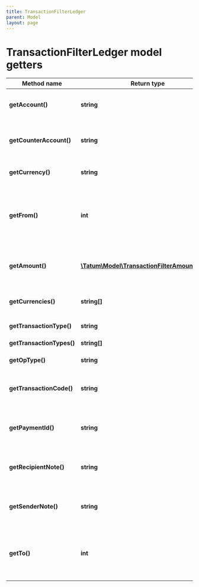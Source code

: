 ```yaml
---
title: TransactionFilterLedger
parent: Model
layout: page
---
```


# TransactionFilterLedger model getters

Method name | Return type | Description | Notes
------------ | ------------- | ------------- | -------------
**getAccount()** | **string** | Source account - source of transaction(s). | [optional]
**getCounterAccount()** | **string** | Counter account - transaction(s) destination account. | [optional]
**getCurrency()** | **string** | Currency of the transactions. | [optional]
**getFrom()** | **int** | Starting date to search for transactions from in UTC millis. If not present, search all history. | [optional]
**getAmount()** | [**\Tatum\Model\TransactionFilterAmountInner[]**](../TransactionFilterAmountInner) | Amount of the transaction. AND is used between filter options. | [optional]
**getCurrencies()** | **string[]** | List of currencies of the transactions. | [optional]
**getTransactionType()** | **string** | Type of payment | [optional]
**getTransactionTypes()** | **string[]** | Types of payment | [optional]
**getOpType()** | **string** | Type of operation. | [optional]
**getTransactionCode()** | **string** | For bookkeeping to distinct transaction purpose. | [optional]
**getPaymentId()** | **string** | Payment ID defined in payment order by sender. | [optional]
**getRecipientNote()** | **string** | Recipient note defined in payment order by sender. | [optional]
**getSenderNote()** | **string** | Sender note defined in payment order by sender. | [optional]
**getTo()** | **int** | Date until to search for transactions in UTC millis. If not present, search up till now. | [optional]

